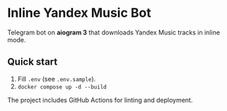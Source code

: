 # Inline Yandex Music Bot

Telegram bot on **aiogram 3** that downloads Yandex Music tracks in inline mode.

## Quick start

1. Fill `.env` (see `.env.sample`).
2. `docker compose up -d --build`

The project includes GitHub Actions for linting and deployment.

